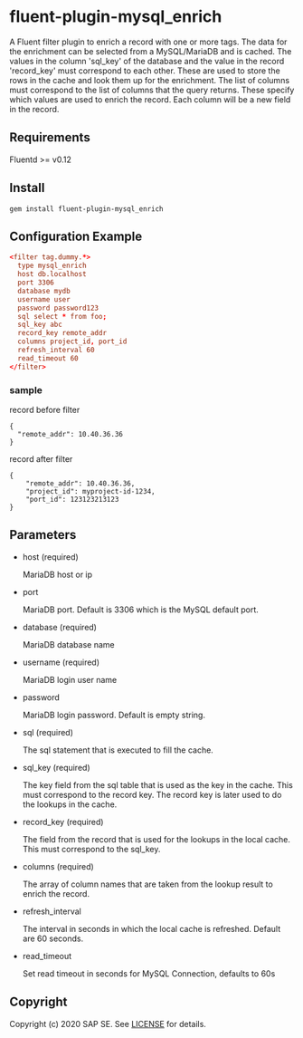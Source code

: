 # fluent-plugin-mysql_enrich

A Fluent filter plugin to enrich a record with one or more tags.
The data for the enrichment can be selected from a MySQL/MariaDB and is cached.
The values in the column 'sql_key' of the database and the value in the record 'record_key' must correspond to each other.
These are used to store the rows in the cache and look them up for the enrichment.
The list of columns must correspond to the list of columns that the query returns. These specify which values are used to enrich the record.
Each column will be a new field in the record.

## Requirements

Fluentd >= v0.12

## Install

```shell
gem install fluent-plugin-mysql_enrich
```

## Configuration Example

```conf
<filter tag.dummy.*>
  type mysql_enrich
  host db.localhost
  port 3306
  database mydb
  username user
  password password123
  sql select * from foo;
  sql_key abc
  record_key remote_addr
  columns project_id, port_id
  refresh_interval 60
  read_timeout 60
</filter>
```

### sample

record before filter

```
{
  "remote_addr": 10.40.36.36
}
```

record after filter

```
{
    "remote_addr": 10.40.36.36,
    "project_id": myproject-id-1234,
    "port_id": 123123213123
}
```


## Parameters

* host (required)

  MariaDB host or ip

* port

  MariaDB port. Default is 3306 which is the MySQL default port.

* database (required)

  MariaDB database name

* username (required)

  MariaDB login user name

* password

  MariaDB login password. Default is empty string.

* sql (required)

  The sql statement that is executed to fill the cache.

* sql_key (required)

  The key field from the sql table that is used as the key in the cache. This must correspond to the record key. The record key is later used to do the lookups in the cache.

* record_key (required)

  The field from the record that is used for the lookups in the local cache. This must correspond to the sql_key.

* columns (required)

  The array of column names that are taken from the lookup result to enrich the record.

* refresh_interval

  The interval in seconds in which the local cache is refreshed. Default are 60 seconds.

* read_timeout

  Set read timeout in seconds for MySQL Connection, defaults to 60s

## Copyright

Copyright (c) 2020 SAP SE. See [LICENSE](LICENSE) for details.
